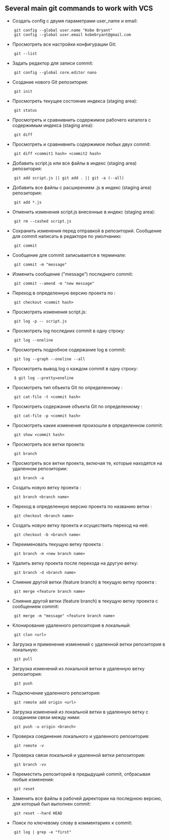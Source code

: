 ## Several main git commands to work with VCS
* Создать config c двумя параметрами user_name и email:
```
    git config --global user.name "Kobe Bryant"
    git config --global user.email kobebryant@gmail.com
```
* Просмотреть все настройки конфигурации Git:
```
    git --list
```
* Задать редактор для записи commit:
```
    git config --global core.editor nano
```
* Создание нового Git репозитория:
```
    git init
```
* Просмотреть текущее состояние индекса (staging area):
```
    git status
```
* Просмотреть и сравнивнить содержимое рабочего каталога с содержимым индекса (staging area):
```
    git diff
```
* Просмотреть и сравнивнить содержимое любых двух commit:
```
    git diff <commit1 hash> <commit2 hash>
```
* Добавить script.js или все файлы в индекс (staging area) репозитория:
```
    git add script.js || git add . || git -a (--all)
```
* Добавить все файлы с расширением .js в индекс (staging area) репозитория:
```
    git add *.js
```
* Отменить изменения script.js внесенные в индекс (staging area):
```
    git rm --cashed script.js
```
* Сохранить изменения перед отправкой в репозиторий. Сообщение для commit написать в редакторе по умолчанию:
```
    git commit
```
* Сообщение для commit записывается в терминале:
```
    git commit -m "message"
```
* Изменить сообщение ("message") последнего commit:
``` 
    git commit --amend -m "new message"
```  
* Переход в определенную версию проекта по <commit hash>:
```
    git checkout <commit hash>
```
* Просмотреть изменения script.js:
```
    git log -p -- script.js
```
* Просмотреть log последних commit в одну строку:
```
    git log --oneline
```
* Просмотреть подробное содержание log в commit:
```
    git log --graph --oneline --all
```
* Просмотреть вывод log о каждом commit в одну строку:
```
    $ git log --pretty=oneline
```
* Просмотреть тип объекта Git по определенному <commit hash>:
```
    git cat-file -t <commit hash>
```
* Просмотреть содержание объекта Git по определенному <commit hash>:
```
    git cat-file -p <commit hash>
```
* Просмотреть какие изменения произошли в определенном commit:
```
    git show <commit hash>
```
* Просмотреть все ветки проекта:
```
    git branch
```
* Просмотреть все ветки проекта, включая те, которые находятся на удаленном репозитории:
```
    git branch -a
```
* Создать новую ветку проекта <branch name>:
```
    git branch <branch name>
```
* Переход в определенную версию проекта по названию ветки <branch name>:
```
    git checkout <branch name>
```
* Создать новую ветку проекта <branch name> и осуществить переход на неё:
```
    git checkout -b <branch name>
```
* Переименовать текущую ветку проекта <branch name>:
```
    git branch -m <new branch name>
```
* Удалить ветку проекта <branch name> после перехода на другую ветку:
```
    git branch -d <branch name>
```
* Слияние другой ветки (feature branch) в текущую ветку проекта <receiving branch>:
```
    git merge <feature branch name>
```
* Слияние другой ветки (feature branch) в текущую ветку проекта <receiving branch> с сообщением commit:
```
    git merge -m "message" <feature branch name>
```
* Клонирование удаленного репозитория в локальный:
```
    git clon <url>
```
* Загрузка и применение изменений с удаленной ветки репозитория в локальную:
```
    git pull
```
* Загрузка изменений из локальной ветки в удаленную ветку репозитория:
```
    git push
```
* Подключение удаленного репозитория:
```
    git remote add origin <url>
```
* Загрузка изменений из локальной ветки в удаленную ветку с созданием связи между ними:
```
    git push -u origin <branch>
```
* Проверка соединение локального и удаленного репозитория:
```
    git remote -v
```
* Проверка связи локальной и удаленной ветки репозитория:
```
    git branch -vv
```
* Переместить репозиторий в предыдущий commit, отбрасывая любые изменения:
```
    git reset
```
* Заменить все файлы в рабочей директории на последнюю версию, для который был выполнен commit:
```
    git reset --hard HEAD
```
* Поиск по ключевому слову в комментариях к commit:
```
    git log | grep -e "first"
```